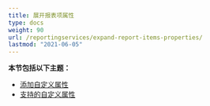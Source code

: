 ```yaml
---
title: 展开报表项属性
type: docs
weight: 90
url: /reportingservices/expand-report-items-properties/
lastmod: "2021-06-05"
---
```


**本节包括以下主题：**

- [添加自定义属性](/pdf/reportingservices/adding-custom-properties/)
- [支持的自定义属性](/pdf/reportingservices/custom-properties-supported/)